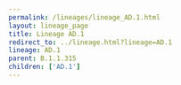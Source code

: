 ```yaml
---
permalink: /lineages/lineage_AD.1.html
layout: lineage_page
title: Lineage AD.1
redirect_to: ../lineage.html?lineage=AD.1
lineage: AD.1
parent: B.1.1.315
children: ['AD.1']
---
```

